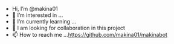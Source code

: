 - Hi, I’m @makina01
- 👀 I’m interested in ...
- 🌱 I’m currently learning ...
- 💞 I am looking for collaboration in this project
- 📫 How to reach me ...https://github.com/makina01/makinabot

<!---
makina01/makina01 is a ✨ special ✨ repository  profile.
You can click the Preview link to take a look at your changes.👉https://github.com/makina01/makinabot/tree/main/makinabot
--->
